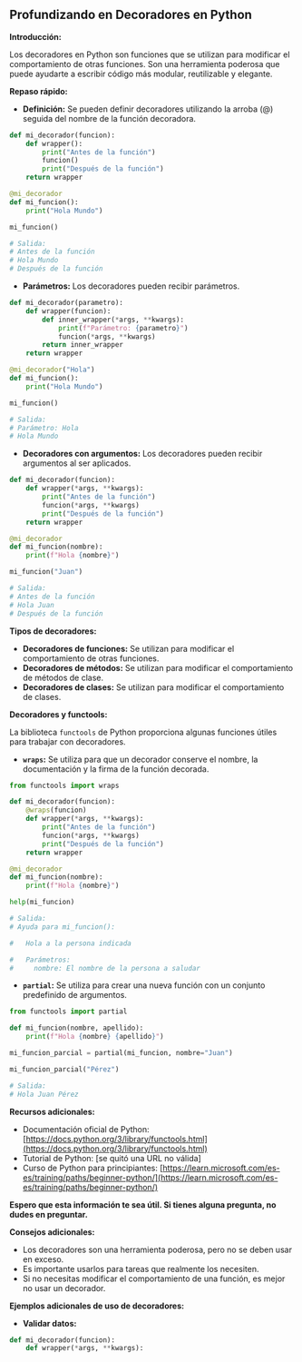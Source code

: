 ## Profundizando en Decoradores en Python

**Introducción:**

Los decoradores en Python son funciones que se utilizan para modificar el comportamiento de otras funciones. Son una herramienta poderosa que puede ayudarte a escribir código más modular, reutilizable y elegante.

**Repaso rápido:**

* **Definición:** Se pueden definir decoradores utilizando la arroba (@) seguida del nombre de la función decoradora.

```python
def mi_decorador(funcion):
    def wrapper():
        print("Antes de la función")
        funcion()
        print("Después de la función")
    return wrapper

@mi_decorador
def mi_funcion():
    print("Hola Mundo")

mi_funcion()

# Salida:
# Antes de la función
# Hola Mundo
# Después de la función
```

* **Parámetros:** Los decoradores pueden recibir parámetros.

```python
def mi_decorador(parametro):
    def wrapper(funcion):
        def inner_wrapper(*args, **kwargs):
            print(f"Parámetro: {parametro}")
            funcion(*args, **kwargs)
        return inner_wrapper
    return wrapper

@mi_decorador("Hola")
def mi_funcion():
    print("Hola Mundo")

mi_funcion()

# Salida:
# Parámetro: Hola
# Hola Mundo
```

* **Decoradores con argumentos:** Los decoradores pueden recibir argumentos al ser aplicados.

```python
def mi_decorador(funcion):
    def wrapper(*args, **kwargs):
        print("Antes de la función")
        funcion(*args, **kwargs)
        print("Después de la función")
    return wrapper

@mi_decorador
def mi_funcion(nombre):
    print(f"Hola {nombre}")

mi_funcion("Juan")

# Salida:
# Antes de la función
# Hola Juan
# Después de la función
```

**Tipos de decoradores:**

* **Decoradores de funciones:** Se utilizan para modificar el comportamiento de otras funciones.
* **Decoradores de métodos:** Se utilizan para modificar el comportamiento de métodos de clase.
* **Decoradores de clases:** Se utilizan para modificar el comportamiento de clases.

**Decoradores y functools:**

La biblioteca `functools` de Python proporciona algunas funciones útiles para trabajar con decoradores.

* **`wraps`:** Se utiliza para que un decorador conserve el nombre, la documentación y la firma de la función decorada.

```python
from functools import wraps

def mi_decorador(funcion):
    @wraps(funcion)
    def wrapper(*args, **kwargs):
        print("Antes de la función")
        funcion(*args, **kwargs)
        print("Después de la función")
    return wrapper

@mi_decorador
def mi_funcion(nombre):
    print(f"Hola {nombre}")

help(mi_funcion)

# Salida:
# Ayuda para mi_funcion():

#   Hola a la persona indicada

#   Parámetros:
#     nombre: El nombre de la persona a saludar
```

* **`partial`:** Se utiliza para crear una nueva función con un conjunto predefinido de argumentos.

```python
from functools import partial

def mi_funcion(nombre, apellido):
    print(f"Hola {nombre} {apellido}")

mi_funcion_parcial = partial(mi_funcion, nombre="Juan")

mi_funcion_parcial("Pérez")

# Salida:
# Hola Juan Pérez
```

**Recursos adicionales:**

* Documentación oficial de Python: [https://docs.python.org/3/library/functools.html](https://docs.python.org/3/library/functools.html)
* Tutorial de Python: [se quitó una URL no válida]
* Curso de Python para principiantes: [https://learn.microsoft.com/es-es/training/paths/beginner-python/](https://learn.microsoft.com/es-es/training/paths/beginner-python/)

**Espero que esta información te sea útil. Si tienes alguna pregunta, no dudes en preguntar.**

**Consejos adicionales:**

* Los decoradores son una herramienta poderosa, pero no se deben usar en exceso.
* Es importante usarlos para tareas que realmente los necesiten.
* Si no necesitas modificar el comportamiento de una función, es mejor no usar un decorador.

**Ejemplos adicionales de uso de decoradores:**

* **Validar datos:**

```python
def mi_decorador(funcion):
    def wrapper(*args, **kwargs):
